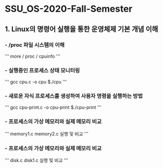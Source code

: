 # SSU_OS-2020-Fall-Semester

## 1. Linux의 명령어 실행을 통한 운영체제 기본 개념 이해

### - /proc 파일 시스템의 이해

'''
more / proc / cpuinfo
'''

### - 실행중인 프로세스 상태 모니터링

'''
gcc cpu.c -o cpu
$./cpu
'''

### - 새로운 자식 프로세스를 생성하여 사용자 명령을 실행하는 방법

'''
gcc cpu-print.c -o cpu-print
$./cpu-print
'''

### - 프로세스의 가상 메모리와 실제 메모리 비교

'''
memory1.c memory2.c 실행 및 비교
'''

### - 프로세스의 가상 메모리와 실제 메모리 비교

'''
disk.c disk1.c 실행 및 비교
'''
